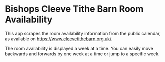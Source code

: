 Bishops Cleeve Tithe Barn Room Availability
===========================================

This app scrapes the room availability information from the public calendar, as available on https://www.cleevetithebarn.org.uk/.

The room availability is displayed a week at a time. You can easily move backwards and forwards by one week at a time or jump to a specific week.

